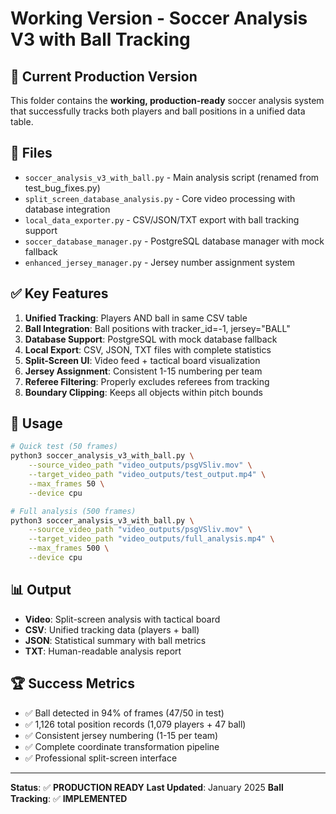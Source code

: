 # Working Version - Soccer Analysis V3 with Ball Tracking

## 🎯 **Current Production Version**

This folder contains the **working, production-ready** soccer analysis system that successfully tracks both players and ball positions in a unified data table.

## 📁 **Files**

- `soccer_analysis_v3_with_ball.py` - Main analysis script (renamed from test_bug_fixes.py)
- `split_screen_database_analysis.py` - Core video processing with database integration
- `local_data_exporter.py` - CSV/JSON/TXT export with ball tracking support
- `soccer_database_manager.py` - PostgreSQL database manager with mock fallback
- `enhanced_jersey_manager.py` - Jersey number assignment system

## ✅ **Key Features**

1. **Unified Tracking**: Players AND ball in same CSV table
2. **Ball Integration**: Ball positions with tracker_id=-1, jersey="BALL"
3. **Database Support**: PostgreSQL with mock database fallback
4. **Local Export**: CSV, JSON, TXT files with complete statistics
5. **Split-Screen UI**: Video feed + tactical board visualization
6. **Jersey Assignment**: Consistent 1-15 numbering per team
7. **Referee Filtering**: Properly excludes referees from tracking
8. **Boundary Clipping**: Keeps all objects within pitch bounds

## 🚀 **Usage**

```bash
# Quick test (50 frames)
python3 soccer_analysis_v3_with_ball.py \
    --source_video_path "video_outputs/psgVSliv.mov" \
    --target_video_path "video_outputs/test_output.mp4" \
    --max_frames 50 \
    --device cpu

# Full analysis (500 frames)
python3 soccer_analysis_v3_with_ball.py \
    --source_video_path "video_outputs/psgVSliv.mov" \
    --target_video_path "video_outputs/full_analysis.mp4" \
    --max_frames 500 \
    --device cpu
```

## 📊 **Output**

- **Video**: Split-screen analysis with tactical board
- **CSV**: Unified tracking data (players + ball)
- **JSON**: Statistical summary with ball metrics
- **TXT**: Human-readable analysis report

## 🏆 **Success Metrics**

- ✅ Ball detected in 94% of frames (47/50 in test)
- ✅ 1,126 total position records (1,079 players + 47 ball)
- ✅ Consistent jersey numbering (1-15 per team)
- ✅ Complete coordinate transformation pipeline
- ✅ Professional split-screen interface

---

**Status**: ✅ **PRODUCTION READY**
**Last Updated**: January 2025
**Ball Tracking**: ✅ **IMPLEMENTED**
